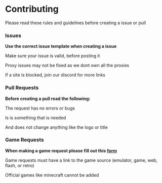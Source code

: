 # Contributing
Please read these rules and guidelines before creating a issue or pull

### Issues

**Use the correct issue template when creating a issue**

Make sure your issue is valid, before posting it

Proxy issues may not be fixed as we dont own all the proxies

If a site is blocked, join our discord for more links

### Pull Requests

**Before creating a pull read the following:**

The request has no errors or bugs

Is is something that is needed

And does not change anything like the logo or title

### Game Requests

**When making a game request please fill out this [form](https://github.com/FogNetwork/Tsunami/issues/new?assignees=&labels=game+request&template=game-request.yml)**

Game requests must have a link to the game source (emulator, game, web, flash, or retro)

Official games like minecraft cannot be added
